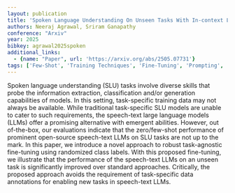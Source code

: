 ```yaml
---
layout: publication
title: 'Spoken Language Understanding On Unseen Tasks With In-context Learning'
authors: Neeraj Agrawal, Sriram Ganapathy
conference: "Arxiv"
year: 2025
bibkey: agrawal2025spoken
additional_links:
  - {name: "Paper", url: 'https://arxiv.org/abs/2505.07731'}
tags: ['Few-Shot', 'Training Techniques', 'Fine-Tuning', 'Prompting', 'In-Context Learning', 'Pretraining Methods']
---
```

Spoken language understanding (SLU) tasks involve diverse skills that probe the information extraction, classification and/or generation capabilities of models. In this setting, task-specific training data may not always be available. While traditional task-specific SLU models are unable to cater to such requirements, the speech-text large language models (LLMs) offer a promising alternative with emergent abilities. However, out of-the-box, our evaluations indicate that the zero/few-shot performance of prominent open-source speech-text LLMs on SLU tasks are not up to the mark. In this paper, we introduce a novel approach to robust task-agnostic fine-tuning using randomized class labels. With this proposed fine-tuning, we illustrate that the performance of the speech-text LLMs on an unseen task is significantly improved over standard approaches. Critically, the proposed approach avoids the requirement of task-specific data annotations for enabling new tasks in speech-text LLMs.
